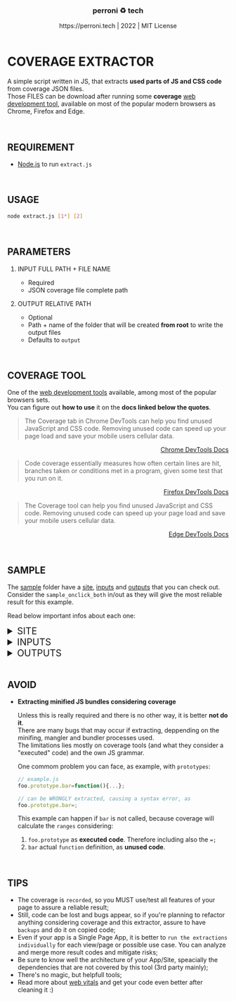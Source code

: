 <div align="center"> <h3> perroni ♻ tech </h3> https://perroni.tech | 2022 | MIT License  </div>

<br>

# COVERAGE EXTRACTOR

A simple script written in JS, that extracts **used parts of JS and CSS code** from coverage JSON files.<br>
Those FILES can be download after running some **coverage** [web development tool](https://en.wikipedia.org/wiki/Web_development_tools), available on most of the popular modern browsers as Chrome, Firefox and Edge.

<br>

## REQUIREMENT

- [Node.js](https://nodejs.org/) to run `extract.js`

<br>

## USAGE

```sh
node extract.js [1*] [2]
```

<br>

## PARAMETERS

1. INPUT FULL PATH + FILE NAME

   - Required
   - JSON coverage file complete path

2. OUTPUT RELATIVE PATH

   - Optional
   - Path + name of the folder that will be created **from root** to write the output files
   - Defaults to `output`

<br>

## COVERAGE TOOL

One of the [web development tools](https://en.wikipedia.org/wiki/Web_development_tools) available, among most of the popular browsers sets.<br>
You can figure out **how to use** it on the **docs linked below the quotes**.

<blockquote>
The Coverage tab in Chrome DevTools can help you find unused JavaScript and CSS code. Removing unused code can speed up your page load and save your mobile users cellular data.
</blockquote>

<div align="right">

[Chrome DevTools Docs](https://developer.chrome.com/docs/devtools/coverage/)

</div>

<blockquote>
Code coverage essentially measures how often certain lines are hit, branches taken or conditions met in a program, given some test that you run on it.
</blockquote>

<div align="right">

[Firefox DevTools Docs](https://firefox-source-docs.mozilla.org/tools/code-coverage/index.html)

</div>

<blockquote>
The Coverage tool can help you find unused JavaScript and CSS code. Removing unused code can speed up your page load and save your mobile users cellular data.
</blockquote>

<div align="right">

[Edge DevTools Docs](https://docs.microsoft.com/en-us/microsoft-edge/devtools-guide-chromium/coverage/)

</div>

<br>

## SAMPLE

The [sample](./sample/) folder have a [site](./sample/site/), [inputs](./sample/inputs/) and [outputs](./sample/outputs/) that you can check out. <br>
Consider the `sample_onclick_both` in/out as they will give the most reliable result for this example.<br>

Read below important infos about each one:

<details>
<summary style="font-size: 1.5em">SITE</summary>

1. **sample.html**

   ```
   - Includes <link href="./sample.css"> and <script src="./sample.js">.
   - Defines a <style> and a <script> itself.
   ```

   - **\<style\>**

   ```
   Defines .used, .dynamic and .not-used classes.

   - .used will always be covered, as it's defined on document build.
   - .dynamic will be covered by clicking on "Add Dynamic by JS <script> tag".
   - .not-used will never be covered, as example of unused codes.
   ```

   - **\<script\>**

   ```
   Defines "load" listener to window and "addDynamic" function.

   - window.onload will always be covered.
   - "addDynamic" function will be covered by clicking on "Add Dynamic by JS <script> tag".
   ```

2. **sample.css**

   ```
   Defines .used-css, .dynamic-css and .not-used-css classes.

   - .used-css will always be covered, as it's defined on document build of "sample.js".
   - .dynamic-css will be covered by clicking on "Add Dynamic by JS file".
   - .not-used-css will never be covered, as example of unused codes.
   ```

3. **sample.js**

   ```
   Defines "load" listener to window and "addDynamicJS" function.

   - window.onload will always be covered.
   - "addDynamicJS" function will be covered by clicking on "Add Dynamic by JS file".
   ```

</details>
<details>
<summary style="font-size: 1.5em">INPUTS</summary>

The JSON you will get from coverage if:

1. **sample_onload.json**

   Downloading right after page loads, with **no interactions** covered and **unused + important** code missing if extracted.

2. **sample_onclick_doc.json**

   Downloading right after clicking _ONLY_ on **"Add Dynamic by JS < script > tag"** button, with **just one possible interaction** covered and **unused + important** code missing if extracted.

3. **sample_onclick_js.json**

   Downloading right after clicking _ONLY_ on **"Add Dynamic by JS file"** button, with **just one possible interaction** covered and **unused + important** code missing if extracted.

4. **sample_onclick_both.json**

   Downloading right after clicking on both buttons, with **all possible interactions** covered and **just unused** code missing if extracted.

</details>
<details>
<summary style="font-size: 1.5em">OUTPUTS</summary>

The result **js**, **css** and **mixed** files of extraction. Genereted by running:

1. [**sample_onload**](./sample/outputs/sample_onload/)

   ```sh
   node extract.js ./sample/inputs/sample_onload.json sample/outputs/sample_onload
   ```

2. [**sample_onclick_doc**](./sample/outputs/sample_onclick_doc/)

   ```sh
   node extract.js ./sample/inputs/sample_onclick_doc.json sample/outputs/sample_onclick_doc
   ```

3. [**sample_onclick_js**](./sample/outputs/sample_onclick_js/)

   ```sh
   node extract.js ./sample/inputs/sample_onclick_js.json sample/outputs/sample_onclick_js
   ```

4. [**sample_onclick_both**](./sample/outputs/sample_onclick_both/)

   ```sh
   node extract.js ./sample/inputs/sample_onclick_both.json sample/outputs/sample_onclick_both
   ```

</details>

<br>

## AVOID

- **Extracting minified JS bundles considering coverage**

  Unless this is really required and there is no other way, it is better **not do it**.<br>
  There are many bugs that may occur if extracting, deppending on the minifing, mangler and bundler processes used. <br>
  The limitations lies mostly on coverage tools (and what they consider a "executed" code) and the own JS grammar. <br>

  One commom problem you can face, as example, with `prototypes`:

  ```js
  // example.js
  foo.prototype.bar=function(){...};

  // can be WRONGLY extracted, causing a syntax error, as
  foo.prototype.bar=;
  ```

  This example can happen if `bar` is not called, because coverage will calculate the `ranges` considering:

  1.  `foo.prototype` as **executed code**. Therefore including also the `=;`
  2.  `bar` actual `function` definition, as **unused code**.

<br>

## TIPS

- The coverage is `recorded`, so you MUST use/test all features of your page to assure a reliable result;
- Still, code can be lost and bugs appear, so if you're planning to refactor anything considering coverage and this extractor, assure to have `backups` and do it on copied code;
- Even if your app is a Single Page App, it is better to `run the extractions individually` for each view/page or possible use case. You can analyze and merge more result codes and mitigate risks;
- Be sure to know well the architecture of your App/Site, speacially the dependencies that are not covered by this tool (3rd party mainly);
- There's no magic, but helpfull tools;
- Read more about [web vitals](https://web.dev/vitals/) and get your code even better after cleaning it :)
